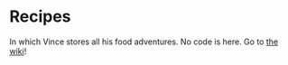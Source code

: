 # Recipes
In which Vince stores all his food adventures. No code is here. Go to [the wiki](https://github.com/ecnivo/Recipes/wiki)! 
